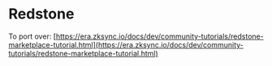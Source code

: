 # Redstone

To port over: [https://era.zksync.io/docs/dev/community-tutorials/redstone-marketplace-tutorial.html](https://era.zksync.io/docs/dev/community-tutorials/redstone-marketplace-tutorial.html)
